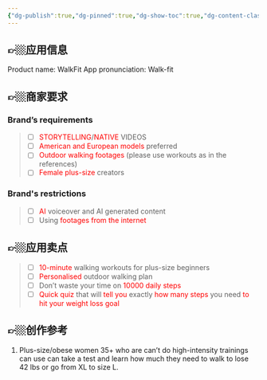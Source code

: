 ```yaml
---
{"dg-publish":true,"dg-pinned":true,"dg-show-toc":true,"dg-content-classes":true,"dg-note-icon":true,"tags":["dg-publish"],"sticker":"emoji//1f469-200d-1f4bb","permalink":"/参考视频/WalkFit/","pinned":true,"contentClasses":"","dgShowToc":true,"dgPassFrontmatter":true,"noteIcon":true,"updated":"2024-10-17T18:13:51.389+08:00"}
---
```




## 👉🏼应用信息
Product name: WalkFit
App pronunciation: Walk-fit

## 👉🏼商家要求
### Brand’s requirements
> - [ ] <font color="#ff0000">STORYTELLING</font>/<font color="#ff0000">NATIVE</font> VIDEOS
> - [ ] <font color="#ff0000">American and European models</font> preferred
> - [ ] <font color="#ff0000">Outdoor walking footages</font> (please use workouts as in the references)
> - [ ] <font color="#ff0000">Female plus-size</font> creators

### Brand's restrictions
> - [ ] <font color="#ff0000">AI</font> voiceover and AI generated content
> - [ ] Using <font color="#ff0000">footages from the internet</font>

## 👉🏼应用卖点
> - [ ] <font color="#ff0000">10-minute</font> walking workouts for plus-size beginners
> - [ ] <font color="#ff0000">Personalised</font> outdoor walking plan 
> - [ ] Don’t waste your time on <font color="#ff0000">10000 daily steps </font>
> - [ ] <font color="#ff0000">Quick quiz</font> that will <font color="#ff0000">tell you</font> exactly <font color="#ff0000">how many steps</font> you need <font color="#ff0000">to hit your weight loss goal</font>

## 👉🏼创作参考
1.  Plus-size&#x2F;obese women 35+ who are can’t do high-intensity trainings  can use can take a test and learn how much they need to walk to lose 42 lbs or go from XL to size L.

